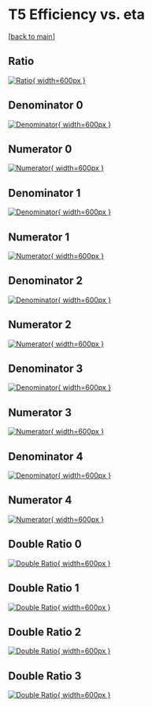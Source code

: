 # T5 Efficiency vs. eta

[[back to main](./)]



## Ratio

[![Ratio](../mtv/var/T5_xtr_211_0_eff_eta.png){ width=600px }](../mtv/var/T5_xtr_211_0_eff_eta.pdf)

## Denominator 0

[![Denominator](../mtv/den/T5_xtr_211_0_eff_eta_den0.png){ width=600px }](../mtv/den/T5_xtr_211_0_eff_eta_den0.pdf)

## Numerator 0

[![Numerator](../mtv/num/T5_xtr_211_0_eff_eta_num0.png){ width=600px }](../mtv/num/T5_xtr_211_0_eff_eta_num0.pdf)

## Denominator 1

[![Denominator](../mtv/den/T5_xtr_211_0_eff_eta_den1.png){ width=600px }](../mtv/den/T5_xtr_211_0_eff_eta_den1.pdf)

## Numerator 1

[![Numerator](../mtv/num/T5_xtr_211_0_eff_eta_num1.png){ width=600px }](../mtv/num/T5_xtr_211_0_eff_eta_num1.pdf)

## Denominator 2

[![Denominator](../mtv/den/T5_xtr_211_0_eff_eta_den2.png){ width=600px }](../mtv/den/T5_xtr_211_0_eff_eta_den2.pdf)

## Numerator 2

[![Numerator](../mtv/num/T5_xtr_211_0_eff_eta_num2.png){ width=600px }](../mtv/num/T5_xtr_211_0_eff_eta_num2.pdf)

## Denominator 3

[![Denominator](../mtv/den/T5_xtr_211_0_eff_eta_den3.png){ width=600px }](../mtv/den/T5_xtr_211_0_eff_eta_den3.pdf)

## Numerator 3

[![Numerator](../mtv/num/T5_xtr_211_0_eff_eta_num3.png){ width=600px }](../mtv/num/T5_xtr_211_0_eff_eta_num3.pdf)

## Denominator 4

[![Denominator](../mtv/den/T5_xtr_211_0_eff_eta_den4.png){ width=600px }](../mtv/den/T5_xtr_211_0_eff_eta_den4.pdf)

## Numerator 4

[![Numerator](../mtv/num/T5_xtr_211_0_eff_eta_num4.png){ width=600px }](../mtv/num/T5_xtr_211_0_eff_eta_num4.pdf)

## Double Ratio 0

[![Double Ratio](../mtv/ratio/T5_xtr_211_0_eff_eta_ratio0.png){ width=600px }](../mtv/ratio/T5_xtr_211_0_eff_eta_ratio0.pdf)

## Double Ratio 1

[![Double Ratio](../mtv/ratio/T5_xtr_211_0_eff_eta_ratio1.png){ width=600px }](../mtv/ratio/T5_xtr_211_0_eff_eta_ratio1.pdf)

## Double Ratio 2

[![Double Ratio](../mtv/ratio/T5_xtr_211_0_eff_eta_ratio2.png){ width=600px }](../mtv/ratio/T5_xtr_211_0_eff_eta_ratio2.pdf)

## Double Ratio 3

[![Double Ratio](../mtv/ratio/T5_xtr_211_0_eff_eta_ratio3.png){ width=600px }](../mtv/ratio/T5_xtr_211_0_eff_eta_ratio3.pdf)

